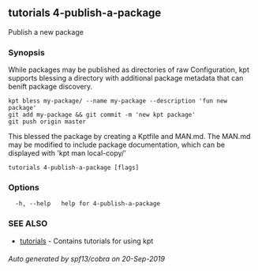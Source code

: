 ## tutorials 4-publish-a-package

Publish a new package

### Synopsis

While packages may be published as directories of raw Configuration,
kpt supports blessing a directory with additional package metadata that can benift
package discovery.

	kpt bless my-package/ --name my-package --description 'fun new package'
	git add my-package && git commit -m 'new kpt package'
	git push origin master

  This blessed the package by creating a Kptfile and MAN.md.  The MAN.md may be
  modified to include package documentation, which can be displayed with 'kpt man local-copy/'


```
tutorials 4-publish-a-package [flags]
```

### Options

```
  -h, --help   help for 4-publish-a-package
```

### SEE ALSO

* [tutorials](tutorials.md)	 - Contains tutorials for using kpt

###### Auto generated by spf13/cobra on 20-Sep-2019
